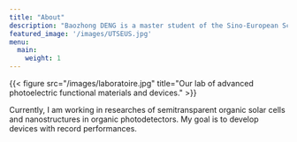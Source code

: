 ```yaml
---
title: "About"
description: "Baozhong DENG is a master student of the Sino-European School of Technology in Shanghai University, doing his research in Prof. Tao Xu's group."
featured_image: '/images/UTSEUS.jpg'
menu:
  main:
    weight: 1
---
```

{{< figure src="/images/laboratoire.jpg" title="Our lab of advanced photoelectric functional materials and devices." >}}

Currently, I am working in researches of semitransparent organic solar cells and nanostructures in organic photodetectors. My goal is to develop devices with record performances.
